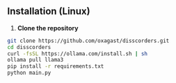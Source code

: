 ## Installation (Linux)

1. **Clone the repository**

```bash
git clone https://github.com/oxagast/disscorders.git
cd disscorders
curl -fsSL https://ollama.com/install.sh | sh
ollama pull llama3
pip install -r requirements.txt
python main.py
```
